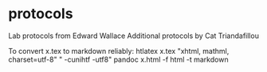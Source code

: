 # protocols
Lab protocols from Edward Wallace
Additional protocols by Cat Triandafillou

To convert x.tex to markdown reliably:
htlatex x.tex "xhtml, mathml, charset=utf-8" " -cunihtf -utf8"
pandoc x.html -f html -t markdown
